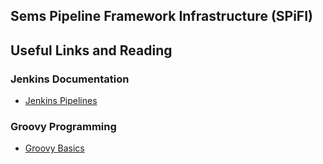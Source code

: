 Sems Pipeline Framework Infrastructure (SPiFI)
----------------------------------------------

## Useful Links and Reading

### Jenkins Documentation
- [Jenkins Pipelines][2]

### Groovy Programming

- [Groovy Basics][1]


[1]: http://docs.smartthings.com/en/latest/getting-started/groovy-basics.html
[2]: https://jenkins.io/doc/book/pipeline/



